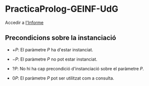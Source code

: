 # PracticaProlog-GEINF-UdG

Accedir a [l'Informe](https://github.com/juanjogomezvillegas/PracticaProlog-GEINF-UdG/blob/main/Informe.md)

## Precondicions sobre la instanciació

- $+P$: El paràmetre $P$ ha d'estar instanciat.

- $-P$: El paràmetre $P$ no pot estar instanciat.

- $?P$: No hi ha cap precondició d'instanciació sobre el paràmetre $P$.

- $0P$: El paràmetre $P$ pot ser utilitzat com a consulta.
